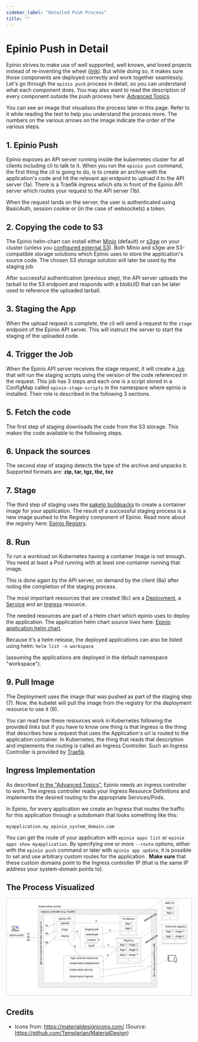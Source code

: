 ```yaml
---
sidebar_label: "Detailed Push Process"
title: ""
---
```


# Epinio Push in Detail

Epinio strives to make use of well supported, well known, and loved projects instead of re-inventing the wheel ([link](principles.md#guidelines-soft-principles)).
But while doing so, it makes sure those components are deployed correctly and work together seamlessly. Let's go through the `epinio push` process in detail,
so you can understand what each component does. You may also want to read the description of every component outside the push process here: [Advanced Topics](advanced.md).

You can see an image that visualises the process later in this page. Refer to it while reading the text to help you understand the process more.
The numbers on the various arrows on the image indicate the order of the various steps.

## 1. Epinio Push

Epinio exposes an API server running inside the kubernetes cluster for all clients including cli to talk to it. When you run the `epinio push` command, the first thing the cli is going to do, is to create an archive with the application's code and hit the relevant api endpoint to upload it to the API server (1a). There is a Traefik ingress which sits in front of the Epinio API server which routes your request to the API server (1b).

When the request lands on the server, the user is authenticated using BasicAuth, session cookie or (in the case of websockets) a token.

## 2. Copying the code to S3

The Epinio helm-chart can install either [Minio](https://min.io/) (default) or [s3gw](https://s3gw.io/) on your cluster (unless you [configured external S3](../howtos/customization/setup_external_s3.md)). Both Minio and s3gw are S3-compatible storage solutions which Epinio uses to store the application's source code. The chosen S3 storage solution will later be used by the staging job.

After successful authentication (previous step), the API server uploads the tarball to the S3 endpoint and responds with a blobUID that can be later used to reference the uploaded tarball.

## 3. Staging the App

When the upload request is complete, the cli will send a request to the `stage` endpoint of the Epinio API server. This will instruct the server to start the staging of the uploaded code.

## 4. Trigger the Job

When the Epinio API server receives the stage request, it will create a [`Job`](https://kubernetes.io/docs/concepts/workloads/controllers/job/) that will run the staging scripts using the version of the code referenced in the request. This job has 3 steps and each one is a script stored in a ConfigMap called `epinio-stage-scripts` in the namespace where epinio is installed.
Their role is described in the following 3 sections.

## 5. Fetch the code

The first step of staging downloads the code from the S3 storage. This makes the code available to the following steps.

## 6. Unpack the sources

The second step of staging detects the type of the archive and unpacks it.
Supported formats are: **zip, tar, tgz, tbz, txz**

## 7. Stage

The third step of staging uses the [paketo buildpacks](https://paketo.io/) to create a container image for your application.
The result of a successful staging process is a new image pushed to the Registry component of Epinio.
Read more about the registry here: [Epinio Registry](../explanations/advanced.md#container-registry).

## 8. Run

To run a workload on Kubernetes having a container image is not enough. You need at least a Pod running with at least one container running that image.

This is done again by the API server, on demand by the client (8a) after noting the completion of the staging process.

The most important resources that are created (8c) are a [Deployment](https://kubernetes.io/docs/concepts/workloads/controllers/deployment/), a [Service](https://kubernetes.io/docs/concepts/services-networking/service/) and an [Ingress](https://kubernetes.io/docs/concepts/services-networking/ingress/) resource.

The needed resources are part of a Helm chart which epinio uses to deploy the application. The application helm chart source lives here: [Epinio application helm chart](https://github.com/epinio/helm-charts/tree/main/chart/application).

Because it's a helm release, the deployed applications can also be listed using helm: `helm list -n workspace`

(assuming the applications are deployed in the default namespace "workspace").

## 9. Pull Image

The Deployment uses the image that was pushed as part of the staging step (7). Now, the kubelet will pull the image from the registry for the deployment resource to use it (9).

You can read how these resources work in Kubernetes following the provided links but if you have to know one thing is that Ingress is the thing that describes how a request that uses the Application's url is routed to the application container. In Kubernetes, the thing that reads that description and implements the routing is called an Ingress Controller. Such an Ingress Controller is provided by [Traefik](https://doc.traefik.io/traefik/providers/kubernetes-ingress/).

## Ingress Implementation

As described [in the "Advanced Topics"](./advanced.md#ingress-controller), Epinio needs an ingress controller to work. The ingress controller reads your Ingress Resource Definitions and implements the desired routing to the appropriate Services/Pods.

In Epinio, for every application we create an Ingress that routes the traffic for this application through a subdomain that looks something like this:

```
myapplication.my_epinio_system_domain.com
```

You can get the route of your application with `epinio apps list` or `epinio apps show myapplication`. By specifying one or more `--route` options, either with the `epinio push` command or later with `epinio app update`, it is possible to set and use arbitrary custom routes for the application . __Make sure__ that these custom domains point to the Ingress controller IP (that is the same IP address your system-domain points to).

## The Process Visualized

![epinio-push-detailed](epinio-push-detailed.svg?raw=true "Epinio push")

## Credits

- Icons from: https://materialdesignicons.com/ (Source: https://github.com/Templarian/MaterialDesign)
